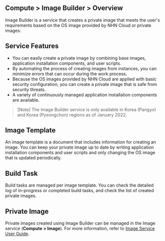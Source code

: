 ## Compute > Image Builder > Overview

Image Builder is a service that creates a private image that meets the user's requirements based on the OS image provided by NHN Cloud or private images.

## Service Features
* You can easily create a private image by combining base images, application installation components, and user scripts.
* By automating the process of creating images from instances, you can minimize errors that can occur during the work process.
* Because the OS images provided by NHN Cloud are applied with basic security configuration, you can create a private image that is safe from security threats.
* A variety of continuously managed application installation components are available.

> [Note]
> The Image Builder service is only available in Korea (Pangyo) and Korea (Pyeongchon) regions as of January 2022.

## Image Template
An image template is a document that includes information for creating an image. You can keep your private image up to date by writing application installation components and user scripts and only changing the OS image that is updated periodically.

## Build Task
Build tasks are managed per image template. You can check the detailed log of in-progress or completed build tasks, and check the list of created private images.

## Private Image
Private images created using Image Builder can be managed in the Image service (**Compute > Image**). For more information, refer to [Image Service User Guide](/Compute/Image/en/overview/).
